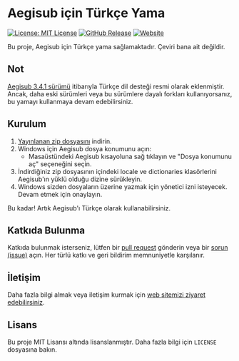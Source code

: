 # Aegisub için Türkçe Yama
[![License: MIT License](https://img.shields.io/badge/Lisans-MIT-blue.svg?color=088395&logoColor=blue&style=flat-square)](https://opensource.org/license/mit/)
[![GitHub Release](https://img.shields.io/github/v/release/KerimDemirkaynak/Aegisub-Turkish-Language-Patch?style=flat-square&color=8DDFCB&label=Sürüm)](https://github.com/KerimDemirkaynak/Aegisub-Turkish-Language-Patch/releases)
[![Website](https://img.shields.io/badge/Website-kerimdemirkaynak.github.io/projeler/aegisub-00215E?style=flat-square)](https://kerimdemirkaynak.github.io/projeler/aegisub)

Bu proje, Aegisub için Türkçe yama sağlamaktadır.
Çeviri bana ait değildir.

## Not

[Aegisub 3.4.1 sürümü](https://aegisub.org/changelog/3.4.1/) itibarıyla Türkçe dil desteği resmi olarak eklenmiştir. Ancak, daha eski sürümleri veya bu sürümlere dayalı forkları kullanıyorsanız, bu yamayı kullanmaya devam edebilirsiniz.

## Kurulum

1. [Yayınlanan zip dosyasını](https://github.com/KerimDemirkaynak/Aegisub-Turkish-Language-Patch/releases) indirin.
2. Windows için Aegisub dosya konumunu açın:
   - Masaüstündeki Aegisub kısayoluna sağ tıklayın ve "Dosya konumunu aç" seçeneğini seçin.
3. İndirdiğiniz zip dosyasının içindeki locale ve dictionaries klasörlerini Aegisub'ın yüklü olduğu dizine sürükleyin.
4. Windows sizden dosyaların üzerine yazmak için yönetici izni isteyecek. Devam etmek için onaylayın.

Bu kadar! Artık Aegisub'ı Türkçe olarak kullanabilirsiniz.

## Katkıda Bulunma

Katkıda bulunmak isterseniz, lütfen bir [pull request](https://github.com/KerimDemirkaynak/Aegisub-Turkish-Language-Patch/pulls) gönderin veya bir [sorun (issue)](https://github.com/KerimDemirkaynak/Aegisub-Turkish-Language-Patch/issues) açın. Her türlü katkı ve geri bildirim memnuniyetle karşılanır.

## İletişim
 
Daha fazla bilgi almak veya iletişim kurmak için [web sitemizi ziyaret edebilirsiniz](https://kerimdemirkaynak.github.io/projeler/aegisub).

## Lisans

Bu proje MIT Lisansı altında lisanslanmıştır. Daha fazla bilgi için `LICENSE` dosyasına bakın.
